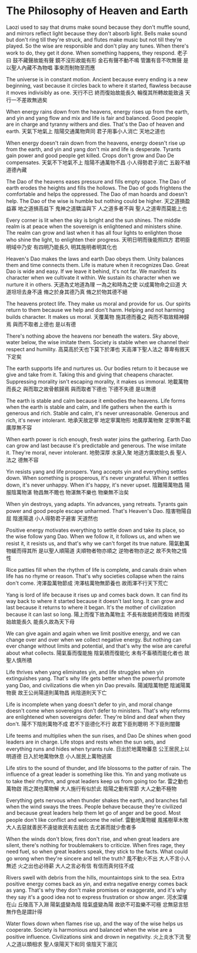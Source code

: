 # The Philosophy of Heaven and Earth

Laozi used to say
that drums make sound because they don't muffle sound,
and mirrors reflect light because they don't absorb light.
Bells make sound but don't ring till they're struck,
and flutes make music but not till they're played.
So the wise are responsible and don't play any tunes.
When there's work to do, they get it done. When something happens, they respond.
老子曰
鼓不藏聲故能有聲
鏡不沒形故能有形
金石有聲不動不鳴
管簫有音不吹無聲
是以聖人內藏不為物唱
事來而制物至而應

The universe is in constant motion.
Ancient because every ending is a new beginning,
vast because it circles back to where it started,
flawless because it moves indivisibly as one.
天行不已
終而復始故能長久
輪復其所轉故能致遠
天行一不差故無過矣

When energy rains down from the heavens, energy rises up from the earth,
and yin and yang flow and mix and life is fair and balanced.
Good people are in charge and tyranny withers and dies.
That's the Dao of heaven and earth.
天氣下地氣上
陰陽交通萬物齊同
君子用事小人消亡
天地之道也

When energy doesn't rain down from the heavens, energy doesn't rise up from the earth,
and yin and yang don't mix and life is desperate.
Tyrants gain power and good people get killed.
Crops don't grow and Dao De compensates.
天氣不下地氣不上
陰陽不通萬物不昌
小人得勢君子消亡
五穀不植道德內藏

The Dao of the heavens eases pressure and fills empty space.
The Dao of earth erodes the heights and fills the hollows.
The Dao of gods frightens the comfortable and helps the oppressed.
The Dao of man hoards and doesn't help.
The Dao of the wise is humble but nothing could be higher.
天之道損盈益寡
地之道損高益下
鬼神之道驕溢與下
人之道多者不與
聖人之道卑而莫能上也

Every corner is lit when the sky is bright and the sun shines.
The middle realm is at peace when the sovereign is enlightened and ministers shine.
The realm can grow and last when it has all four lights
to enlighten those who shine the light, to enlighten their progress.
天明日明而後能照四方
君明臣明域中乃安
有四明乃能長久
明其施明者明其化也

Heaven's Dao makes the laws and earth Dao obeys them.
Unity balances them and time connects them.
Life is mature when it recognizes Dao.
Great Dao is wide and easy. If we leave it behind, it's not far.
We manifest its character when we cultivate it within.
We sustain its character when we nurture it in others.
天道為丈地道為理
一為之和時為之使
以成萬物命之曰道
大道坦坦去身不遠
脩之於身其德乃真
脩之於物其德不絕

The heavens protect life.
They make us moral and provide for us.
Our spirits return to them because we help and don't harm.
Helping and not harming builds character.
It makes us moral.
天覆萬物
施其德而養之
與而不取故精神歸焉
與而不取者上德也
是以有德

There's nothing above the heavens nor beneath the waters.
Sky above, water below, the wise imitate them.
Society is stable when we channel their respect and humility.
高莫高於天也下莫下於澤也
天高澤下聖人法之
尊卑有敘天下定矣

The earth supports life and nurtures us.
Our bodies return to it because we give and take from it.
Taking this and giving that cheapens character.
Suppressing morality isn't escaping morality,
it makes us immoral.
地載萬物而長之
與而取之故骨骸歸焉
與而取者下德也
下德不失德
是以無德

The earth is stable and calm because it embodies the heavens.
Life forms when the earth is stable and calm,
and life gathers when the earth is generous and rich.
Stable and calm, it's never unreasonable.
Generous and rich, it's never intolerant.
地承天故定寧
地定寧萬物形
地廣厚萬物聚
定寧無不載
廣厚無不容

When earth power is rich enough,
fresh water joins the gathering.
Earth Dao can grow and last because it's predictable and generous.
The wise imitate it.
They're moral, never intolerant.
地勢深厚
水泉入聚
地道方廣故能久長
聖人法之
德無不容

Yin resists yang and life prospers.
Yang accepts yin and everything settles down.
When something is prosperous, it's never ungrateful.
When it settles down, it's never unhappy.
When it's happy, it's never upset.
陰難陽萬物昌
陽服陰萬物湛
物昌無不贍也
物湛無不樂也
物樂無不治矣

When yin destroys, yang adapts.
Yin advances, yang retreats.
Tyrants gain power and good people escape unharmed.
That's Heaven's Dao.
陰害物陽自屈
陰進陽退
小人得勢君子避害
天道然也

Positive energy motivates everything to settle down and take its place,
so the wise follow yang Dao.
When we follow it, it follows us,
and when we resist it, it resists us,
and that's why we can't forget its true nature.
陽氣動萬物緩而得其所
是以聖人順陽道
夫順物者物亦順之
逆物者物亦逆之
故不失物之情性

Rice patties fill when the rhythm of life is complete,
and canals drain when life has no rhyme or reason.
That's why societies collapse when the rains don't come.
洿澤盈萬物節成
洿澤枯萬物無節養也
故雨澤不行天下荒亡

Yang is lord of life because it rises up and comes back down.
It can find its way back to where it started because it doesn't last long.
It can grow and last because it returns to where it began.
It's the mother of civilization because it can last so long.
陽上而復下故為萬物主
不長有故能終而復始
終而復始故能長久
能長久故為天下母

We can give again and again when we limit positive energy,
and we can change over and over when we collect negative energy.
But nothing can ever change without limits and potential,
and that's why the wise are careful about what collects.
陽氣畜而復能施
陰氣積而復能化
未有不畜積而能化者也
故聖人慎所積

Life thrives when yang eliminates yin,
and life struggles when yin extinguishes yang.
That's why life gets better when the powerful promote yang Dao,
and civilizations die when yin Dao prevails.
陽滅陰萬物肥
陰滅陽萬物衰
故王公尚陽道則萬物昌
尚陰道則天下亡

Life is incomplete when yang doesn't defer to yin,
and moral change doesn't come when sovereigns don't defer to ministers.
That's why reforms are enlightened when sovereigns defer.
They're blind and deaf when they don't.
陽不下陰則萬物不成
君不下臣德化不行
故君下臣則聰明
不下臣則闇聾

Life teems and multiplies when the sun rises,
and Dao De shines when good leaders are in charge.
Life stops and rests when the sun sets,
and everything runs and hides when tyrants rule.
日出於地萬物蕃息
公王居民上以明道德
日入於地萬物休息
小人居民上萬物逃匿

Life stirs to the sound of thunder,
and life blossoms to the patter of rain.
The influence of a great leader is something like this.
Yin and yang motivate us to take their rhythm,
and great leaders keep us from going too far.
雷之動也萬物啟
雨之潤也萬物解
大人施行有似於此
陰陽之動有常節
大人之動不極物

Everything gets nervous when thunder shakes the earth,
and branches fall when the wind sways the trees.
People behave because they're civilized and because great leaders help them let go of anger and be good.
Most people don't like conflict and welcome the relief.
雷動地萬物緩
風搖樹草木敗
大人去惡就善民不遠徙故民有去就也
去尤甚而就少愈者多

When the winds don't blow, fires don't rise,
and when great leaders are silent, there's nothing for troublemakers to criticize.
When fires rage, they need fuel,
so when great leaders speak, they stick to the facts.
What could go wrong when they're sincere and tell the truth?
風不動火不出
大人不言小人無述
火之出也必待薪
大人之言必有信
有信而真何往不成

Rivers swell with debris from the hills,
mountaintops sink to the sea.
Extra positive energy comes back as yin,
and extra negative energy comes back as yang.
That's why they don't make promises or exaggerate,
and it's why they say it's a good idea not to express frustration or show anger.
河水深壤在山
丘陵高下入淵
陽氣盛變為陰
陰氣盛變為陽
故欲不可盈樂不可極
忿無惡言怒無作色是謂計得

Water flows down when flames rise up,
and the way of the wise helps us cooperate.
Society is harmonious and balanced when the wise are a positive influence.
Civilizations sink and drown in negativity.
火上炎水下流
聖人之道以類相求
聖人偯陽天下和同
偯陰天下溺沉
